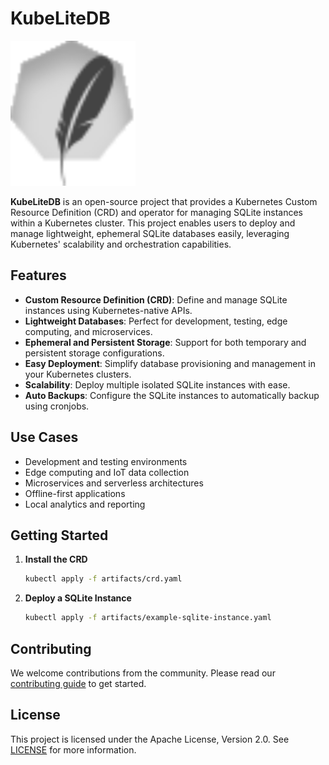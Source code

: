# KubeLiteDB

<a href="https://github.com/fortytwoapps/kubelitedb"><img src="./static/logo.svg" height="auto" width="200"></a>

**KubeLiteDB** is an open-source project that provides a Kubernetes Custom Resource Definition (CRD) and operator for managing SQLite instances within a Kubernetes cluster. This project enables users to deploy and manage lightweight, ephemeral SQLite databases easily, leveraging Kubernetes' scalability and orchestration capabilities.

## Features

- **Custom Resource Definition (CRD)**: Define and manage SQLite instances using Kubernetes-native APIs.
- **Lightweight Databases**: Perfect for development, testing, edge computing, and microservices.
- **Ephemeral and Persistent Storage**: Support for both temporary and persistent storage configurations.
- **Easy Deployment**: Simplify database provisioning and management in your Kubernetes clusters.
- **Scalability**: Deploy multiple isolated SQLite instances with ease.
- **Auto Backups**: Configure the SQLite instances to automatically backup using cronjobs.

## Use Cases

- Development and testing environments
- Edge computing and IoT data collection
- Microservices and serverless architectures
- Offline-first applications
- Local analytics and reporting

## Getting Started

1. **Install the CRD**

   ```sh
   kubectl apply -f artifacts/crd.yaml
   ```

2. **Deploy a SQLite Instance**

   ```sh
   kubectl apply -f artifacts/example-sqlite-instance.yaml
   ```

## Contributing

We welcome contributions from the community. Please read our [contributing guide](CONTRIBUTING.md) to get started.

## License

This project is licensed under the Apache License, Version 2.0. See [LICENSE](LICENSE) for more information.
